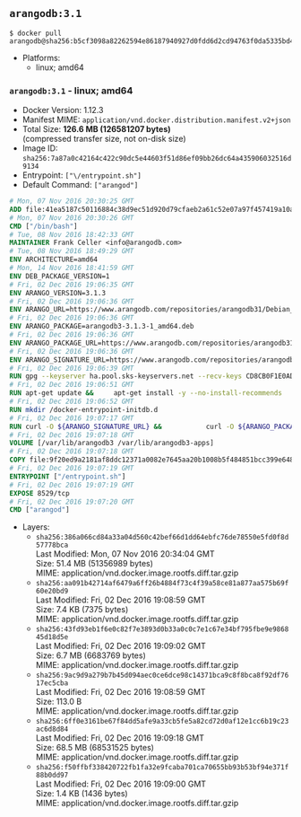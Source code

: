 ## `arangodb:3.1`

```console
$ docker pull arangodb@sha256:b5cf3098a82262594e86187940927d0fdd6d2cd94763f0da5335bd463cc1291d
```

-	Platforms:
	-	linux; amd64

### `arangodb:3.1` - linux; amd64

-	Docker Version: 1.12.3
-	Manifest MIME: `application/vnd.docker.distribution.manifest.v2+json`
-	Total Size: **126.6 MB (126581207 bytes)**  
	(compressed transfer size, not on-disk size)
-	Image ID: `sha256:7a87a0c42164c422c90dc5e44603f51d86ef09bb26dc64a435906032516d9134`
-	Entrypoint: `["\/entrypoint.sh"]`
-	Default Command: `["arangod"]`

```dockerfile
# Mon, 07 Nov 2016 20:30:25 GMT
ADD file:41ea5187c50116884c38d9ec51d920d79cfaeb2a61c52e07a97f457419a10a4f in / 
# Mon, 07 Nov 2016 20:30:26 GMT
CMD ["/bin/bash"]
# Tue, 08 Nov 2016 18:42:33 GMT
MAINTAINER Frank Celler <info@arangodb.com>
# Tue, 08 Nov 2016 18:49:29 GMT
ENV ARCHITECTURE=amd64
# Mon, 14 Nov 2016 18:41:59 GMT
ENV DEB_PACKAGE_VERSION=1
# Fri, 02 Dec 2016 19:06:35 GMT
ENV ARANGO_VERSION=3.1.3
# Fri, 02 Dec 2016 19:06:36 GMT
ENV ARANGO_URL=https://www.arangodb.com/repositories/arangodb31/Debian_8.0
# Fri, 02 Dec 2016 19:06:36 GMT
ENV ARANGO_PACKAGE=arangodb3-3.1.3-1_amd64.deb
# Fri, 02 Dec 2016 19:06:36 GMT
ENV ARANGO_PACKAGE_URL=https://www.arangodb.com/repositories/arangodb31/Debian_8.0/amd64/arangodb3-3.1.3-1_amd64.deb
# Fri, 02 Dec 2016 19:06:36 GMT
ENV ARANGO_SIGNATURE_URL=https://www.arangodb.com/repositories/arangodb31/Debian_8.0/amd64/arangodb3-3.1.3-1_amd64.deb.asc
# Fri, 02 Dec 2016 19:06:39 GMT
RUN gpg --keyserver ha.pool.sks-keyservers.net --recv-keys CD8CB0F1E0AD5B52E93F41E7EA93F5E56E751E9B
# Fri, 02 Dec 2016 19:06:51 GMT
RUN apt-get update &&     apt-get install -y --no-install-recommends         libjemalloc1 	libsnappy1         ca-certificates         pwgen         curl     &&     rm -rf /var/lib/apt/lists/*
# Fri, 02 Dec 2016 19:06:52 GMT
RUN mkdir /docker-entrypoint-initdb.d
# Fri, 02 Dec 2016 19:07:17 GMT
RUN curl -O ${ARANGO_SIGNATURE_URL} &&           curl -O ${ARANGO_PACKAGE_URL} &&             gpg --verify ${ARANGO_PACKAGE}.asc &&     (echo arangodb3 arangodb3/password password test | debconf-set-selections) &&     (echo arangodb3 arangodb3/password_again password test | debconf-set-selections) &&     DEBIAN_FRONTEND="noninteractive" dpkg -i ${ARANGO_PACKAGE} &&     rm -rf /var/lib/arangodb3/* &&     sed -ri         -e 's!127\.0\.0\.1!0.0.0.0!g'         -e 's!^(file\s*=).*!\1 -!'         -e 's!^#\s*uid\s*=.*!uid = arangodb!'         -e 's!^#\s*gid\s*=.*!gid = arangodb!'         /etc/arangodb3/arangod.conf     &&     DEBIAN_FRONTEND="noninteractive" apt-get purge -y --auto-remove ca-certificates &&     rm -f ${ARANGO_PACKAGE}*
# Fri, 02 Dec 2016 19:07:18 GMT
VOLUME [/var/lib/arangodb3 /var/lib/arangodb3-apps]
# Fri, 02 Dec 2016 19:07:18 GMT
COPY file:9f20ed9a2181af8ddc12371a0082e7645aa20b1008b5f484851bcc399e64801e in /entrypoint.sh 
# Fri, 02 Dec 2016 19:07:19 GMT
ENTRYPOINT ["/entrypoint.sh"]
# Fri, 02 Dec 2016 19:07:19 GMT
EXPOSE 8529/tcp
# Fri, 02 Dec 2016 19:07:20 GMT
CMD ["arangod"]
```

-	Layers:
	-	`sha256:386a066cd84a33a04d560c42bef66d1dd64ebfc76de78550e5fd0f8d57778bca`  
		Last Modified: Mon, 07 Nov 2016 20:34:04 GMT  
		Size: 51.4 MB (51356989 bytes)  
		MIME: application/vnd.docker.image.rootfs.diff.tar.gzip
	-	`sha256:aa091b42714af6479a6ff26b4884f73c4f39a58ce81a877aa575b69f60e20bd9`  
		Last Modified: Fri, 02 Dec 2016 19:08:59 GMT  
		Size: 7.4 KB (7375 bytes)  
		MIME: application/vnd.docker.image.rootfs.diff.tar.gzip
	-	`sha256:43fd93eb1f6e0c82f7e3893d0b33a0c0c7e1c67e34bf795fbe9e986845d18d5e`  
		Last Modified: Fri, 02 Dec 2016 19:09:02 GMT  
		Size: 6.7 MB (6683769 bytes)  
		MIME: application/vnd.docker.image.rootfs.diff.tar.gzip
	-	`sha256:9ac9d9a279b7b45d094aec0ce6dce98c14371bca9c8f8bca8f92df7617ec5cba`  
		Last Modified: Fri, 02 Dec 2016 19:08:59 GMT  
		Size: 113.0 B  
		MIME: application/vnd.docker.image.rootfs.diff.tar.gzip
	-	`sha256:6ff0e3161be67f84dd5afe9a33cb5fe5a82cd72d0af12e1cc6b19c23ac6d8d84`  
		Last Modified: Fri, 02 Dec 2016 19:09:18 GMT  
		Size: 68.5 MB (68531525 bytes)  
		MIME: application/vnd.docker.image.rootfs.diff.tar.gzip
	-	`sha256:f50ffbf338420722fb1fa32e9fcaba701ca70655bb93b53bf94e371f88b0dd97`  
		Last Modified: Fri, 02 Dec 2016 19:09:00 GMT  
		Size: 1.4 KB (1436 bytes)  
		MIME: application/vnd.docker.image.rootfs.diff.tar.gzip
